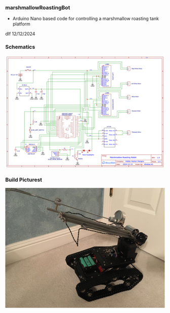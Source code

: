 ### marshmallowRoastingBot
* Arduino Nano based code for controlling a marshmallow roasting tank platform

dlf  12/12/2024


### Schematics
![Alt text](./Schematic_Sheet1.png "Schematic_Sheet1")


### Build Picturest
![Alt text](./Picture1.jpg "Ready to Roast")

